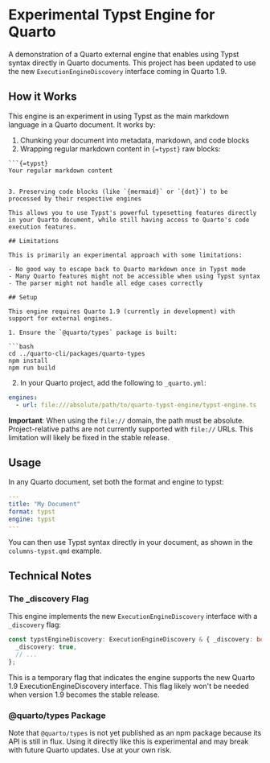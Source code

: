 # Experimental Typst Engine for Quarto

A demonstration of a Quarto external engine that enables using Typst syntax directly in Quarto documents. This project has been updated to use the new `ExecutionEngineDiscovery` interface coming in Quarto 1.9.

## How it Works

This engine is an experiment in using Typst as the main markdown language in a Quarto document. It works by:

1. Chunking your document into metadata, markdown, and code blocks
2. Wrapping regular markdown content in `{=typst}` raw blocks:

```
```{=typst}
Your regular markdown content
```
```

3. Preserving code blocks (like `{mermaid}` or `{dot}`) to be processed by their respective engines

This allows you to use Typst's powerful typesetting features directly in your Quarto document, while still having access to Quarto's code execution features.

## Limitations

This is primarily an experimental approach with some limitations:

- No good way to escape back to Quarto markdown once in Typst mode
- Many Quarto features might not be accessible when using Typst syntax
- The parser might not handle all edge cases correctly

## Setup

This engine requires Quarto 1.9 (currently in development) with support for external engines.

1. Ensure the `@quarto/types` package is built:

```bash
cd ../quarto-cli/packages/quarto-types
npm install
npm run build
```

2. In your Quarto project, add the following to `_quarto.yml`:

```yaml
engines:
  - url: file:///absolute/path/to/quarto-typst-engine/typst-engine.ts
```

**Important**: When using the `file://` domain, the path must be absolute. Project-relative paths are not currently supported with `file://` URLs. This limitation will likely be fixed in the stable release.

## Usage

In any Quarto document, set both the format and engine to typst:

```yaml
---
title: "My Document"
format: typst
engine: typst
---
```

You can then use Typst syntax directly in your document, as shown in the `columns-typst.qmd` example.

## Technical Notes

### The _discovery Flag

This engine implements the new `ExecutionEngineDiscovery` interface with a `_discovery` flag:

```typescript
const typstEngineDiscovery: ExecutionEngineDiscovery & { _discovery: boolean } = {
  _discovery: true,
  // ...
};
```

This is a temporary flag that indicates the engine supports the new Quarto 1.9 ExecutionEngineDiscovery interface. This flag likely won't be needed when version 1.9 becomes the stable release.

### @quarto/types Package

Note that `@quarto/types` is not yet published as an npm package because its API is still in flux. Using it directly like this is experimental and may break with future Quarto updates. Use at your own risk.
